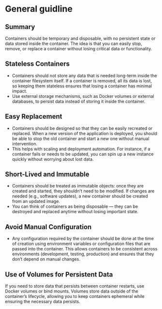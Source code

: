 # General guidline

## Summary 

Containers should be temporary and disposable, with no persistent state or data stored inside the container. The idea is that you can easily stop, remove, or replace a container without losing critical data or functionality.

## Stateless Containers

- Containers should not store any data that is needed long-term inside the container filesystem itself. If a container is removed, all its data is lost, so keeping them stateless ensures that losing a container has minimal impact.
- Use external storage mechanisms, such as Docker volumes or external databases, to persist data instead of storing it inside the container.

## Easy Replacement

- Containers should be designed so that they can be easily recreated or replaced. When a new version of the application is deployed, you should be able to stop the old container and start a new one without manual intervention.
- This helps with scaling and deployment automation. For instance, if a container fails or needs to be updated, you can spin up a new instance quickly without worrying about lost data.

## Short-Lived and Immutable

- Containers should be treated as immutable objects: once they are created and started, they shouldn't need to be modified. If changes are needed (e.g., software updates), a new container should be created from an updated image.
- You can think of containers as being disposable — they can be destroyed and replaced anytime without losing important state.

## Avoid Manual Configuration

- Any configuration required by the container should be done at the time of creation using environment variables or configuration files that are passed into the container. This allows containers to be consistent across environments (development, testing, production) and ensures that they don’t depend on manual changes.

## Use of Volumes for Persistent Data

If you need to store data that persists between container restarts, use Docker volumes or bind mounts. Volumes store data outside of the container’s lifecycle, allowing you to keep containers ephemeral while ensuring the necessary data persists.